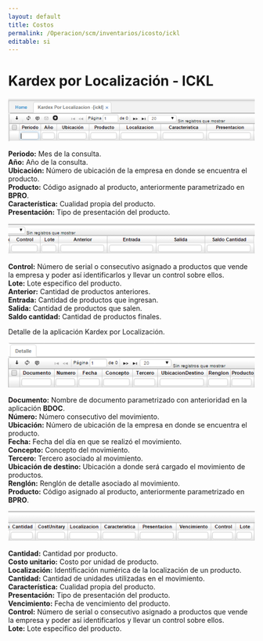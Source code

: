 ```yaml
---
layout: default
title: Costos
permalink: /Operacion/scm/inventarios/icosto/ickl
editable: si
---
```


# Kardex por Localización - ICKL

![](ickl.png)

**Periodo:** Mes de la consulta.  
**Año:** Año de la consulta.  
**Ubicación:** Número de ubicación de la empresa en donde se encuentra el producto.  
**Producto:** Código asignado al producto, anteriormente parametrizado en **BPRO**.  
**Característica:** Cualidad propia del producto.  
**Presentación:** Tipo de presentación del producto.  

![](ickl2.png)

**Control:** Número de serial o consecutivo asignado a productos que vende la empresa y poder así identificarlos y llevar un control sobre ellos.  
**Lote:** Lote especifico del producto.  
**Anterior:** Cantidad de productos anteriores.  
**Entrada:** Cantidad de productos que ingresan.  
**Salida:** Cantidad de productos que salen.  
**Saldo cantidad:** Cantidad de productos finales.  

Detalle de la aplicación Kardex por Localización.  

![](ickl3.png)

**Documento:** Nombre de documento parametrizado con anterioridad en la aplicación **BDOC**.  
**Número:** Número consecutivo del movimiento.  
**Ubicación:** Número de ubicación de la empresa en donde se encuentra el producto.  
**Fecha:** Fecha del día en que se realizó el movimiento.  
**Concepto:** Concepto del movimiento.  
**Tercero:** Tercero asociado al movimiento.  
**Ubicación de destino:** Ubicación a donde será cargado el movimiento de productos.  
**Renglón:** Renglón de detalle asociado al movimiento.  
**Producto:** Código asignado al producto, anteriormente parametrizado en **BPRO**.  

![](ickl4.png)

**Cantidad:** Cantidad por producto.  
**Costo unitario:** Costo por unidad de producto.  
**Localización:** Identificación numérica de la localización de un producto.  
**Cantidad:** Cantidad de unidades utilizadas en el movimiento.  
**Característica:** Cualidad propia del producto.  
**Presentación:**  Tipo de presentación del producto.  
**Vencimiento:** Fecha de vencimiento del producto.  
**Control:** Número de serial o consecutivo asignado a productos que vende la empresa y poder así identificarlos y llevar un control sobre ellos.  
**Lote:** Lote especifico del producto.  






